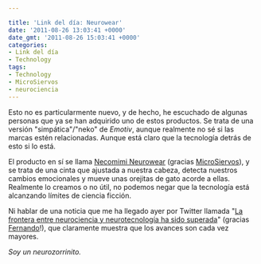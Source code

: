 ```yaml
---

title: 'Link del día: Neurowear'
date: '2011-08-26 13:03:41 +0000'
date_gmt: '2011-08-26 15:03:41 +0000'
categories:
- Link del día
- Technology
tags:
- Technology
- MicroSiervos
- neurociencia
---
```


Esto no es particularmente nuevo, y de hecho, he escuchado de algunas personas que ya se han adquirido uno de estos productos. Se trata de una versión "simpática"/"neko" de _Emotiv_, aunque realmente no sé si las marcas estén relacionadas. Aunque está claro que la tecnología detrás de esto si lo está.

El producto en sí se llama [Necomimi Neurowear](http://neurowear.net/) (gracias [MicroSiervos](http://wtf.microsiervos.com/frikismo/necomimi-orejas-gato-reaccionan-emociones.html)), y se trata de una cinta que ajustada a nuestra cabeza, detecta nuestros cambios emocionales y mueve unas orejitas de gato acorde a ellas. Realmente lo creamos o no útil, no podemos negar que la tecnología está alcanzando límites de ciencia ficción.

Ni hablar de una noticia que me ha llegado ayer por Twitter llamada "[La frontera entre neurociencia y neurotecnología ha sido superada](http://www.tendencias21.net/La-frontera-entre-neurociencia-y-neurotecnologia-ha-sido-superada_a7252.html)" (gracias [Fernando](http://twitter.com/#!/floresf/status/106541578084036608)!), que claramente muestra que los avances son cada vez mayores.

_Soy un neurozorrinito._
